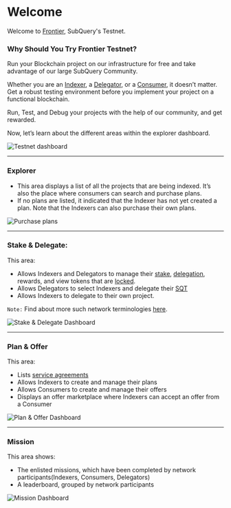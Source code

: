 # Welcome

Welcome to [Frontier](https://frontier.subquery.network/), SubQuery's Testnet. 

### Why Should You Try Frontier Testnet? 

Run your Blockchain project on our infrastructure for free and take advantage of our large SubQuery Community. <!--we can add specific number as well -->

Whether you are an [Indexer](../introduction.md), a [Delegator](../introduction.md), or a [Consumer](../introduction.md), it doesn’t matter. Get a robust testing environment before you implement your project on a functional blockchain. 

Run, Test, and Debug your projects with the help of our community, and get rewarded. 


Now, let’s learn about the different areas within the explorer dashboard.

![Testnet dashboard](/assets/img/dashboard.png) <br />

---

### Explorer

- This area displays a list of all the projects that are being indexed. It’s also the place where consumers can search and purchase plans. 
- If no plans are listed, it indicated that the Indexer has not yet created a plan. Note that the Indexers can also purchase their own plans.

![Purchase plans](/assets/img/purchase_plans.png) <br />

---

### Stake & Delegate: 

This area:
- Allows Indexers and Delegators to manage their [stake](../terminology.md#staking), [delegation](../terminology.md#delegating), rewards, and view tokens that are [locked](../terminology.md#lock-period). 
- Allows Delegators to select Indexers and delegate their [SQT](../token.md)
- Allows Indexers to delegate to their own project. 


`Note:` Find about more such network terminologies [here](../terminology.md). <br />

![Stake & Delegate Dashboard](/assets/img/stake_delegate_dashboard.png) <br />

---

### Plan & Offer

This area:
- Lists [service agreements](../../glossary/glossary.md#_1-service-agreements)
- Allows Indexers to create and manage their plans
- Allows Consumers to create and manage their offers
- Displays an offer marketplace where Indexers can accept an offer from a Consumer

![Plan & Offer Dashboard](/assets/img/plan_offer_dashboard.png)<br/>

---
### Mission

This area shows:
- The enlisted missions, which have been completed by network participants(Indexers, Consumers, Delegators)
- A leaderboard, grouped by network participants

![Mission Dashboard](/assets/img/missions_dashboard.png)<br/>

